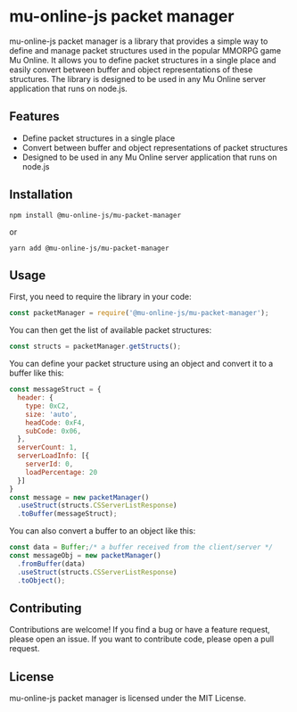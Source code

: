 # mu-online-js packet manager

mu-online-js packet manager is a library that provides a simple way to define and manage packet structures used in the popular MMORPG game Mu Online.
It allows you to define packet structures in a single place and easily convert between buffer and object representations of these structures.
The library is designed to be used in any Mu Online server application that runs on node.js.

## Features

- Define packet structures in a single place
- Convert between buffer and object representations of packet structures
- Designed to be used in any Mu Online server application that runs on node.js

## Installation
```npm install @mu-online-js/mu-packet-manager```

or

```yarn add @mu-online-js/mu-packet-manager```


## Usage

First, you need to require the library in your code:

```javascript
const packetManager = require('@mu-online-js/mu-packet-manager');
```

You can then get the list of available packet structures:
```javascript
const structs = packetManager.getStructs();
```

You can define your packet structure using an object and convert it to a buffer like this:

```javascript
const messageStruct = {
  header: {
    type: 0xC2,
    size: 'auto',
    headCode: 0xF4,
    subCode: 0x06,
  },
  serverCount: 1,
  serverLoadInfo: [{
    serverId: 0,
    loadPercentage: 20
  }]
}
const message = new packetManager()
  .useStruct(structs.CSServerListResponse)
  .toBuffer(messageStruct);
```

You can also convert a buffer to an object like this:

```javascript
const data = Buffer;/* a buffer received from the client/server */
const messageObj = new packetManager()
  .fromBuffer(data)
  .useStruct(structs.CSServerListResponse)
  .toObject();
```

## Contributing
Contributions are welcome!
If you find a bug or have a feature request, please open an issue.
If you want to contribute code, please open a pull request.

## License
mu-online-js packet manager is licensed under the MIT License.
